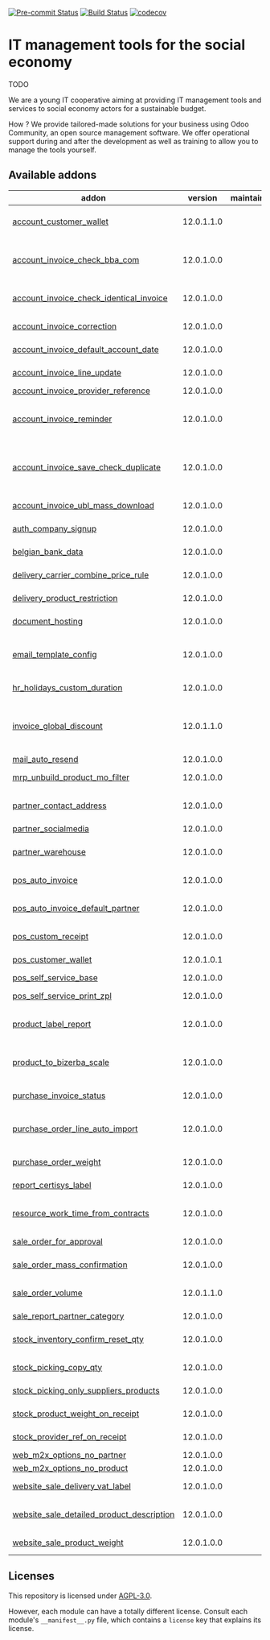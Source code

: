 
[![Pre-commit Status](https://github.com/coopiteasy/addons/actions/workflows/pre-commit.yml/badge.svg?branch=12.0)](https://github.com/coopiteasy/addons/actions/workflows/pre-commit.yml?query=branch%3A12.0)
[![Build Status](https://github.com/coopiteasy/addons/actions/workflows/test.yml/badge.svg?branch=12.0)](https://github.com/coopiteasy/addons/actions/workflows/test.yml?query=branch%3A12.0)
[![codecov](https://codecov.io/gh/coopiteasy/addons/branch/12.0/graph/badge.svg)](https://codecov.io/gh/coopiteasy/addons)

<!-- /!\ do not modify above this line -->

# IT management tools for the social economy

TODO

We are a young IT cooperative aiming at providing IT management tools and
services to social economy actors for a sustainable budget.

How ? We provide tailored-made solutions for your business using Odoo Community,
an open source management software. We offer operational support during and
after the development as well as training to allow you to manage the tools
yourself.

<!-- /!\ do not modify below this line -->

<!-- prettier-ignore-start -->

[//]: # (addons)

Available addons
----------------
addon | version | maintainers | summary
--- | --- | --- | ---
[account_customer_wallet](account_customer_wallet/) | 12.0.1.1.0 |  | Allow customers to pay using a wallet which is tracked by the company.
[account_invoice_check_bba_com](account_invoice_check_bba_com/) | 12.0.1.0.0 |  | Check the structured communication if the supplier invoice communication is of type bba.
[account_invoice_check_identical_invoice](account_invoice_check_identical_invoice/) | 12.0.1.0.0 |  | Check if invoices with the same partner, invoice date and total amount already exist
[account_invoice_correction](account_invoice_correction/) | 12.0.1.0.0 |  | Correction of taxes and account on invoice
[account_invoice_default_account_date](account_invoice_default_account_date/) | 12.0.1.0.0 |  | Sets the accounting date to the invoice date by default.
[account_invoice_line_update](account_invoice_line_update/) | 12.0.1.0.0 |  | Update invoice lines to reload the right taxes on the lines.
[account_invoice_provider_reference](account_invoice_provider_reference/) | 12.0.1.0.0 |  | Invoice Provider Reference
[account_invoice_reminder](account_invoice_reminder/) | 12.0.1.0.0 |  | This module just adds two fields to say when we sent a payment reminder to the customer and the level of the reminder.
[account_invoice_save_check_duplicate](account_invoice_save_check_duplicate/) | 12.0.1.0.0 |  | Check that account invoice hasn't been encoded twice when creating or saving. This step is normally done when validating. This step doesn't replace the validation.
[account_invoice_ubl_mass_download](account_invoice_ubl_mass_download/) | 12.0.1.0.0 |  | Account Invoice UBL Mass Download
[auth_company_signup](auth_company_signup/) | 12.0.1.0.0 |  | This module allows a user to sign up as a company.
[belgian_bank_data](belgian_bank_data/) | 12.0.1.0.0 |  | This module imports Belgian banks with their name and BIC code.
[delivery_carrier_combine_price_rule](delivery_carrier_combine_price_rule/) | 12.0.1.0.0 |  | Chose how to combine price rule on a delivery carrier.
[delivery_product_restriction](delivery_product_restriction/) | 12.0.1.0.0 |  | Allow some product to be shipped only by some delivery carrier.
[document_hosting](document_hosting/) | 12.0.1.0.0 |  | Manage documents that can be published on website with ??.
[email_template_config](email_template_config/) | 12.0.1.0.0 |  | This module extends the email in order to force some behaviours configured in the mail template(e.g. force send mail or not).
[hr_holidays_custom_duration](hr_holidays_custom_duration/) | 12.0.1.0.0 |  | Allow to override the duration of a leave.
[invoice_global_discount](invoice_global_discount/) | 12.0.1.1.0 |  | This module give global discount on invoice. It allows to set the same discount on all the invoice lines without been forced to go manually through them.
[mail_auto_resend](mail_auto_resend/) | 12.0.1.0.0 |  | Automatically resend failed emails
[mrp_unbuild_product_mo_filter](mrp_unbuild_product_mo_filter/) | 12.0.1.0.0 |  | Filter unbuild manufacturing orders by selected product
[partner_contact_address](partner_contact_address/) | 12.0.1.0.0 |  | This module allows to have company contacts with their own address.
[partner_socialmedia](partner_socialmedia/) | 12.0.1.0.0 |  | Add social media fields to contacts
[partner_warehouse](partner_warehouse/) | 12.0.1.0.0 |  | Let the warehouse of the sale order be set accordingly to a default warehouse set on the partner.
[pos_auto_invoice](pos_auto_invoice/) | 12.0.1.0.0 |  | In the POS, set orders as to-invoice by default.
[pos_auto_invoice_default_partner](pos_auto_invoice_default_partner/) | 12.0.1.0.0 |  | Compatibility layer between pos_auto_invoice and pos_default_partner.
[pos_custom_receipt](pos_custom_receipt/) | 12.0.1.0.0 |  | Hide company's email and add customer's name to POS receipt
[pos_customer_wallet](pos_customer_wallet/) | 12.0.1.0.1 |  | Enable usage of the Customer Wallet in the Point of Sale.
[pos_self_service_base](pos_self_service_base/) | 12.0.1.0.0 |  | POS Self-Service Base Module
[pos_self_service_print_zpl](pos_self_service_print_zpl/) | 12.0.1.0.0 |  | POS Self-Service Print ZPL from browser
[product_label_report](product_label_report/) | 12.0.1.0.0 |  | This module allows to show the print barcode and name of the product.
[product_to_bizerba_scale](product_to_bizerba_scale/) | 12.0.1.0.0 |  | This module merges product_to_scale_bizerba and product_to_scale_bizerba_extended into one.
[purchase_invoice_status](purchase_invoice_status/) | 12.0.1.0.0 |  | Add invoice status on purchase orders
[purchase_order_line_auto_import](purchase_order_line_auto_import/) | 12.0.1.0.0 |  | This module allows to create automatically line with the product and minimal quantities when selecting the partner.
[purchase_order_weight](purchase_order_weight/) | 12.0.1.0.0 |  | Adds weight and weight unit to Purchase Order
[report_certisys_label](report_certisys_label/) | 12.0.1.0.0 |  | Add Certisys Label on account, stock and sale reports
[resource_work_time_from_contracts](resource_work_time_from_contracts/) | 12.0.1.0.0 |  | Take the contracts of an employee into account when computing work time per day
[sale_order_for_approval](sale_order_for_approval/) | 12.0.1.0.0 |  | Display "For Approval" mention on Sale Orders
[sale_order_mass_confirmation](sale_order_mass_confirmation/) | 12.0.1.0.0 |  | Confirm multiple sale orders (quotations) with one action
[sale_order_volume](sale_order_volume/) | 12.0.1.1.0 |  | Computes the volume of products per category ordered and display it on
[sale_report_partner_category](sale_report_partner_category/) | 12.0.1.0.0 |  | Add a category field to sale reports
[stock_inventory_confirm_reset_qty](stock_inventory_confirm_reset_qty/) | 12.0.1.0.0 |  | Show a confirmation dialog box when clicking on 'Set quantities to 0' in a stock.inventory
[stock_picking_copy_qty](stock_picking_copy_qty/) | 12.0.1.0.0 |  | Adds a button to copy reserved quantity to received quantity
[stock_picking_only_suppliers_products](stock_picking_only_suppliers_products/) | 12.0.1.0.0 |  | On a stock picking, only display the supplier's products.
[stock_product_weight_on_receipt](stock_product_weight_on_receipt/) | 12.0.1.0.0 |  | Show product weight and unit weight on each line of a receipt
[stock_provider_ref_on_receipt](stock_provider_ref_on_receipt/) | 12.0.1.0.0 |  | Show provider reference on each line of a receipt
[web_m2x_options_no_partner](web_m2x_options_no_partner/) | 12.0.1.0.0 |  | web_m2x_options_no_partner
[web_m2x_options_no_product](web_m2x_options_no_product/) | 12.0.1.0.0 |  | web_m2x_options_no_product
[website_sale_delivery_vat_label](website_sale_delivery_vat_label/) | 12.0.1.0.0 |  | Display the included/excluded VAT label on delivery method
[website_sale_detailed_product_description](website_sale_detailed_product_description/) | 12.0.1.0.0 |  | Adds fields to Product Template and e-commerce's product list and page.
[website_sale_product_weight](website_sale_product_weight/) | 12.0.1.0.0 |  | Display the weight of a product on the e-commerce product page.

[//]: # (end addons)

<!-- prettier-ignore-end -->

## Licenses

This repository is licensed under [AGPL-3.0](LICENSE).

However, each module can have a totally different license. Consult each module's
`__manifest__.py` file, which contains a `license` key that explains its
license.
